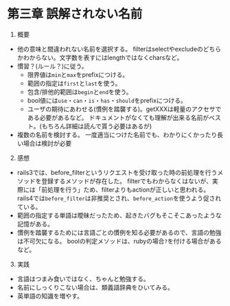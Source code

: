 第三章 誤解されない名前
===
1. 概要  
  * 他の意味と間違われない名前を選択する。
  filterはselectやexcludeのどちらかわからない。文字数を表すにはlengthではなくcharsなど。  
  * 慣習？(ルール？)に従う。
    - 限界値は```min```と```max```をprefixにつける。
    - 範囲の指定は```first```と```last```を使う。
    - 包含/排他的範囲は```begin```と```end```を使う。
    - bool値には```use```・```can```・```is```・```has```・```should```をprefixにつける。
    - ユーザの期待にあわせる(慣例を踏襲する)。getXXXは軽量のアクセサである必要があるなど。
    ドキュメントがなくても理解が出来る名前がベスト。(もちろん詳細は読んで貰う必要はあるが)
  * 複数の名前を検討する。
  一度適当につけた名前でも、わかりにくかったり長い場合は検討が必要

2. 感想  
  * rails3では、before_filterというリクエストを受け取った時の前処理を行うメソッドを登録するメソッドが存在した。
filterでもわからなくはないが、実際には「前処理を行う」ため、filterよりもactionが正しいと思われる。
rails4では```before_filter```は非推奨とされ、```before_action```を使うよう促されている。  
  * 範囲の指定する単語は曖昧だったため、起きたバグもそこそこあったような記憶がある。  
  * 慣例を踏襲するためには言語ごとの慣例を知る必要があるので、言語の勉強は不可欠になる。
  boolの判定メソッドは、rubyの場合```?```を付ける場合があるなど。

3. 実践
  * 言語はつまみ食いではなく、ちゃんと勉強する。
  * 名前にしっくりこない場合は、類義語辞典をひいてみる。
  * 英単語の知識を増やす。
